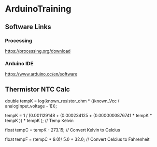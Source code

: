 # ArduinoTraining

## Software Links

### Processing
https://processing.org/download 

### Arduino IDE
https://www.arduino.cc/en/software





## Thermistor NTC Calc


double tempK = log(known_resistor_ohm * ((known_Vcc / analogInput_voltage - 1)));

tempK = 1 / (0.001129148 + (0.000234125 + (0.0000000876741 * tempK * tempK )) * tempK );    // Temp Kelvin  

float tempC = tempK - 273.15;                                                               // Convert Kelvin to Celcius

float tempF = (tempC * 9.0)/ 5.0 + 32.0;                                                    // Convert Celcius to Fahrenheit
